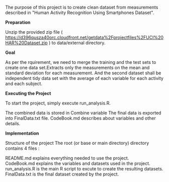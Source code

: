 The purpose of this project is to create clean dataset from measurements described in "Human Activity Recognition Using Smartphones Dataset".

**Preparation**

Unzip the provided zip file ( https://d396qusza40orc.cloudfront.net/getdata%2Fprojectfiles%2FUCI%20HAR%20Dataset.zip  ) to data/external directory. 

**Goal**

As per the rquirement, we need to merge the training and the test sets to create one data set.Extracts only the measurements on the mean and standard deviation for each measurement. 
And the second dataset shall be independent tidy data set with the average of each variable for each activity and each subject.

**Executing the Project**

To start the project, simply execute run_analysis.R. 

The combined data is stored in Combine variable
The final data is exported into FinalData.txt file.
CodeBook.md describes about variables and other details.

**Implementation**

Structure of the project
The root (or base or main directory) directory contains 4 files :

README.md explains everything needed to use the project.</br>
CodeBook.md explains the variables and datasets used in the project.</br>
run_analysis.R is the main R script to excute to create the resulting datasets.</br>
FinalData.txt is the final dataset created by the project.
